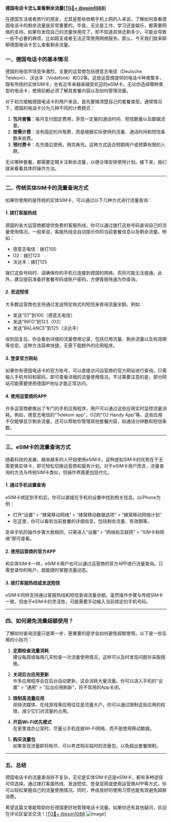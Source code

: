 **德国电话卡怎么查看剩余流量[[TG💪+ @esim1088](https://t.me/s/esim1088)]**

在德国生活或者旅行的朋友，尤其是那些依赖手机上网的人来说，了解如何查看德国电话卡的剩余流量是非常重要的。毕竟，无论是工作、学习还是娱乐，都需要网络的支持。如果你发现自己的流量快用完了，却不知道具体还剩多少，可能会导致一些不必要的麻烦，比如超支或者无法正常使用网络服务。那么，今天我们就来聊聊德国电话卡怎么查看剩余流量。

### 一、德国电话卡的基本情况

德国的电信市场竞争激烈，主要的运营商包括德意志电信（Deutsche Telekom）、沃达丰（Vodafone）和O2等。这些运营商提供的电话卡种类繁多，既有传统的实体SIM卡，也有近年来越来越受欢迎的eSIM卡。无论你选择哪种类型的电话卡，使用前都必须了解其套餐内容以及如何管理流量。

对于初次接触德国电话卡的用户来说，首先要搞清楚自己的套餐类型。通常情况下，德国的电话卡分为几种不同的计费模式：

1. **包月套餐**：每月支付固定费用，享受一定量的通话时间、短信数量以及数据流量。
2. **按需计费**：没有固定的月租费，而是根据实际使用的流量、通话时间和短信条数来收费。
3. **预付费卡**：先充值后使用，用完再充。这种方式适合短期用户或预算有限的人群。

无论哪种套餐，都需要定期关注剩余流量，以便合理安排使用计划。接下来，我们就来看看具体的操作方法。

---

### 二、传统实体SIM卡的流量查询方式

如果你使用的是传统的实体SIM卡，可以通过以下几种方式进行流量查询：

#### 1. **拨打客服热线**
   德国的各大运营商都提供免费的客服热线，你可以通过拨打这些号码查询自己的流量使用情况。一般来说，客服热线会自动提示你的当前套餐信息以及剩余流量。例如：
   - 德意志电信：拨打100
   - O2：拨打123
   - 沃达丰：拨打125

   拨打这些号码时，请确保你的手机已连接到德国的网络，否则可能无法接通。此外，建议提前准备好套餐号码或账户密码，方便客服快速为你查询。

#### 2. **发送短信**
   大多数运营商也支持通过发送特定格式的短信来查询流量余额。例如：
   - 发送“ST”到100（德意志电信）
   - 发送“INFO”到123（O2）
   - 发送“BALANCE”到125（沃达丰）

   收到回复后，你会看到详细的流量使用记录，包括已用流量、剩余流量以及有效期等信息。这种方法简单快捷，无需下载额外的应用程序。

#### 3. **登录官方网站**
   如果你有德国电话卡的官方账号，可以直接访问运营商的官方网站进行查询。只需输入手机号码和密码，即可查看详细的流量使用情况。不过需要注意的是，部分网站可能需要使用德国IP地址才能正常访问。

#### 4. **使用运营商的APP**
   许多运营商都推出了专门的手机应用程序，用户可以通过这些应用实时监控流量消耗。例如，德意志电信的“Telekom app”，O2的“O2 Handy App”等。这些应用不仅能够显示剩余流量，还可以帮助你管理其他套餐内容，如通话分钟数和短信条数。

---

### 三、eSIM卡的流量查询方式

随着科技的发展，越来越多的人开始使用eSIM卡。这种虚拟SIM卡的优势在于无需更换实体卡，即可轻松切换运营商和服务计划。对于eSIM卡用户而言，流量查询的方法与传统SIM卡类似，但操作界面更加现代化。

#### 1. **通过手机设置查询**
   eSIM卡绑定到手机后，你可以直接在手机的设置中找到相关信息。以iPhone为例：
   - 打开“设置” > “蜂窝移动网络” > “蜂窝移动数据选项” > “蜂窝移动网络计划”
   - 在这里，你可以看到当前套餐的详细信息，包括剩余流量、有效期等。

   安卓手机的操作步骤大致相同，只需进入“设置” > “网络和互联网” > “SIM卡和网络”即可查看。

#### 2. **使用运营商的官方APP**
   和实体SIM卡一样，eSIM卡用户也可以通过运营商的官方APP进行流量查询。只需登录你的账户，就能随时掌握流量动态。

#### 3. **拨打客服热线或发送短信**
   eSIM卡同样支持通过客服热线和短信查询流量余额。虽然操作步骤与传统SIM卡一致，但由于eSIM卡的灵活性，可能需要手动输入当前绑定的手机号码。

---

### 四、如何避免流量超额使用？

了解如何查询流量只是第一步，更重要的是学会如何避免超额使用。以下是一些实用的小技巧：

1. **定期检查流量消耗**  
   建议每周或每隔几天检查一次流量使用情况，这样可以及时发现问题并采取措施。

2. **关闭后台应用更新**  
   许多应用程序会在后台自动更新，这会消耗大量流量。你可以进入手机的“设置” > “通用” > “后台应用刷新”，将不常用的App关闭。

3. **限制高流量应用**  
   视频流媒体、在线游戏等应用往往是流量大户。你可以通过限制这些应用的权限，减少它们对流量的占用。

4. **开启Wi-Fi优先模式**  
   在家里或办公室时，尽量让手机连接Wi-Fi网络，而不是使用移动数据。

5. **购买流量包**  
   如果发现流量即将耗尽，可以考虑购买临时的流量包，以免超出套餐限制。

---

### 五、总结

德国电话卡的流量查询并不复杂，无论是实体SIM卡还是eSIM卡，都有多种途径可供选择。通过拨打客服热线、发送短信、登录官网或使用运营商APP等方式，你可以轻松掌握自己的流量使用情况。同时，养成良好的使用习惯也能有效避免超额消费。

希望这篇文章能帮助你在德国更好地管理电话卡流量。如果你还有其他疑问，欢迎在评论区留言交流！[[TG💪+ @esim1088](https://t.me/s/esim1088) ![Image](https://i.postimg.cc/4NQfJmqS/Snipaste-2025-05-13-00-14-12.png)]